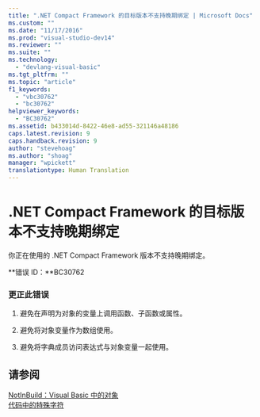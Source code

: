 ```yaml
---
title: ".NET Compact Framework 的目标版本不支持晚期绑定 | Microsoft Docs"
ms.custom: ""
ms.date: "11/17/2016"
ms.prod: "visual-studio-dev14"
ms.reviewer: ""
ms.suite: ""
ms.technology: 
  - "devlang-visual-basic"
ms.tgt_pltfrm: ""
ms.topic: "article"
f1_keywords: 
  - "vbc30762"
  - "bc30762"
helpviewer_keywords: 
  - "BC30762"
ms.assetid: b433014d-8422-46e8-ad55-321146a48186
caps.latest.revision: 9
caps.handback.revision: 9
author: "stevehoag"
ms.author: "shoag"
manager: "wpickett"
translationtype: Human Translation
---
```

# .NET Compact Framework 的目标版本不支持晚期绑定
你正在使用的 .NET Compact Framework 版本不支持晚期绑定。  
  
 **错误 ID：**BC30762  
  
### 更正此错误  
  
1.  避免在声明为对象的变量上调用函数、子函数或属性。  
  
2.  避免将对象变量作为数组使用。  
  
3.  避免将字典成员访问表达式与对象变量一起使用。  
  
## 请参阅  
 [NotInBuild：Visual Basic 中的对象](http://msdn.microsoft.com/zh-cn/85bd757a-a19e-45e1-af89-d68765f5ee3c)   
 [代码中的特殊字符](../../visual-basic/programming-guide/program-structure/special-characters-in-code.md)